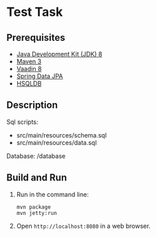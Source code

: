 Test Task
=========

Prerequisites
-------------

* [Java Development Kit (JDK) 8](http://www.oracle.com/technetwork/java/javase/downloads/jdk8-downloads-2133151.html)
* [Maven 3](https://maven.apache.org/download.cgi)
* [Vaadin 8](https://vaadin.com/vaadin-8)
* [Spring Data JPA](https://spring.io/projects/spring-data-jpa)
* [HSQLDB](http://hsqldb.org/doc/2.0/guide/)

Description
-------------

Sql scripts: 
* src/main/resources/schema.sql
* src/main/resources/data.sql

Database:
/database

Build and Run
-------------

1. Run in the command line:
	```
	mvn package
	mvn jetty:run
	```

2. Open `http://localhost:8080` in a web browser.
